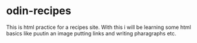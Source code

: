 # odin-recipes
This is html practice for a recipes site. With this i will be learning some html basics like puutin an image putting links and writing pharagraphs etc.